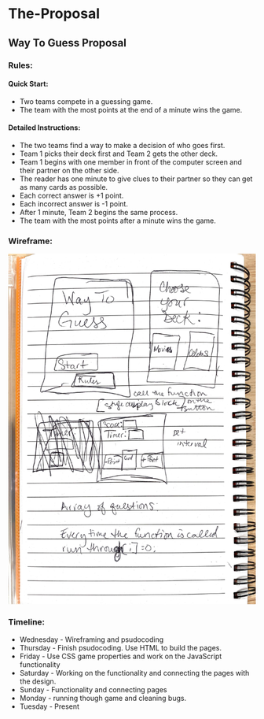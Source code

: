 # The-Proposal
## Way To Guess Proposal

### Rules:

#### Quick Start: 
* Two teams compete in a guessing game. 
* The team with the most points at the end of a minute wins the game. 

#### Detailed Instructions: 
* The two teams find a way to make a decision of who goes first. 
* Team 1 picks their deck first and Team 2 gets the other deck. 
* Team 1 begins with one member in front of the computer screen and their partner on the other side. 
* The reader has one minute to give clues to their partner so they can get as many cards as possible. 
* Each correct answer is +1 point. 
* Each incorrect answer is -1 point. 
* After 1 minute, Team 2 begins the same process. 
* The team with the most points after a minute wins the game. 

### Wireframe: 
![alt text](https://github.com/devagreen9/The-Proposal/blob/master/assets/Way%20To%20Guess%20Wireframe.jpg "Logo Title Text 1")

### Timeline: 
* Wednesday - Wireframing and psudocoding
* Thursday - Finish psudocoding. Use HTML to build the pages.
* Friday - Use CSS game properties and work on the JavaScript functionality 
* Saturday - Working on the functionality and connecting the pages with the design.  
* Sunday - Functionality and connecting pages
* Monday - running though game and cleaning bugs. 
* Tuesday - Present 
